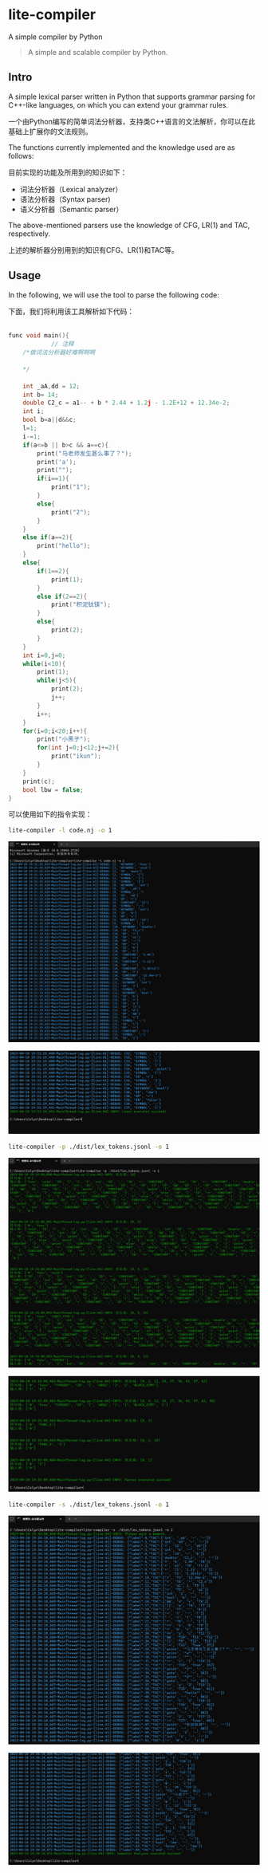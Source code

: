 # lite-compiler
 A simple compiler by Python

> A simple and scalable compiler by Python. 

## Intro

A simple lexical parser written in Python that supports grammar parsing for C++-like languages, on which you can extend your grammar rules.

一个由Python编写的简单词法分析器，支持类C++语言的文法解析，你可以在此基础上扩展你的文法规则。



The functions currently implemented and the knowledge used are as follows:

目前实现的功能及所用到的知识如下：



- 词法分析器（Lexical analyzer）
- 语法分析器（Syntax parser)
- 语义分析器（Semantic parser）



The above-mentioned parsers use the knowledge of CFG, LR(1) and TAC, respectively.

上述的解析器分别用到的知识有CFG、LR(1)和TAC等。



## Usage

In the following, we will use the tool to parse the following code:

下面，我们将利用该工具解析如下代码：

```c++

func void main(){
            // 注释
    /*做词法分析器好难啊啊啊 

	*/

    int _aA,dd = 12;
    int b= 14;
    double C2_c = a1-- + b * 2.44 + 1.2j - 1.2E+12 + 12.34e-2;
    int i;
    bool b=a||d&&c;
    l=1;
    i-=1;
    if(a<=b || b>c && a==c){
        print("马老师发生甚么事了？");
        print('a');
        print("");
        if(i==1){
            print("1");
        }
        else{
            print("2");
        }
    }
    else if(a==2){
        print("hello");
    }
    else{
        if(1==2){
            print(1);
        }
        else if(2==2){
            print("积泥钛镁");
        }
        else{
            print(2);
        }
    }
    int i=0,j=0;
    while(i<10){
        print(1);
        while(j<5){
            print(2);
            j++;
        }
        i++;
    }
    for(i=0;i<20;i++){
        print("小黑子");
        for(int j=0;j<12;j+=2){
            print("ikun");
        }
    }
    print(c);
    bool lbw = false;
}
```

可以使用如下的指令实现：

```bash
lite-compiler -l code.nj -o 1 
```
![image-20230410193220479](./assets/image-20230410193220479.png)

![image-20230410193250939](./assets/image-20230410193250939.png)

 ```bash
 lite-compiler -p ./dist/lex_tokens.jsonl -o 1
 ```
![image-20230410193328050](./assets/image-20230410193328050.png)

![image-20230410193347549](./assets/image-20230410193347549.png)

```bash
lite-compiler -s ./dist/lex_tokens.jsonl -o 1
```
![image-20230410193425903](./assets/image-20230410193425903.png)

![image-20230410193454991](./assets/image-20230410193454991.png)
